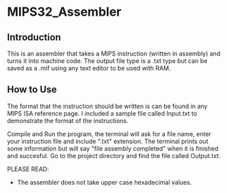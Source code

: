 # MIPS32_Assembler
Introduction
------------

This is an assembler that takes a MIPS instruction (written in assembly) and turns it into machine code. The output file type is a .txt type but can be saved as a .mif using any text editor to be used with RAM.

How to Use
----------

The format that the instruction should be written is can be found in any MIPS ISA reference page. I included a sample file called Input.txt to demonstrate the format of the instructions.

Compile and Run the program, the terminal will ask for a file name, enter your instruction file and include ".txt" extension. The terminal prints out some information but will say "file assembly completed" when it is finished and succesful. Go to the project directory and find the file called Output.txt.

PLEASE READ:
* The assembler does not take upper case hexadecimal values.
